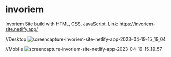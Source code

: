 # invoriem
Invoriem Site build with HTML, CSS, JavaScript.
Link: https://invoriem-site.netlify.app/

//Desktop
![screencapture-invoriem-site-netlify-app-2023-04-19-15_19_04](https://user-images.githubusercontent.com/101928596/233087547-5a110326-11f7-4ffc-8640-b475e8d36cb7.png)


//Mobile
![screencapture-invoriem-site-netlify-app-2023-04-19-15_19_57](https://user-images.githubusercontent.com/101928596/233087452-b8820db3-9d1e-4bef-a3e9-202b58f68fda.png)
